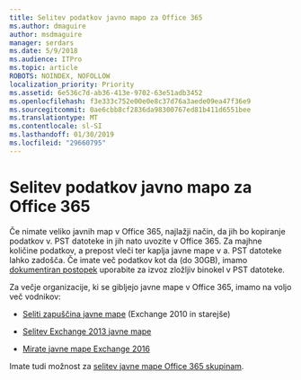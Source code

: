 ```yaml
---
title: Selitev podatkov javno mapo za Office 365
ms.author: dmaguire
author: msdmaguire
manager: serdars
ms.date: 5/9/2018
ms.audience: ITPro
ms.topic: article
ROBOTS: NOINDEX, NOFOLLOW
localization_priority: Priority
ms.assetid: 6e536c7d-ab36-413e-9702-63e51adb3452
ms.openlocfilehash: f3e333c752e00e0e8c37d76a3aede09ea47f36e9
ms.sourcegitcommit: 0ae6cbb8cf2836da98300767ed81b411d6551bee
ms.translationtype: MT
ms.contentlocale: sl-SI
ms.lasthandoff: 01/30/2019
ms.locfileid: "29660795"
---
```

# <a name="migrate-public-folder-data-to-office-365"></a>Selitev podatkov javno mapo za Office 365

Če nimate veliko javnih map v Office 365, najlažji način, da jih bo kopiranje podatkov v. PST datoteke in jih nato uvozite v Office 365. Za majhne količine podatkov, a prepost vleči ter kaplja javne mape v a. PST datoteke lahko zadošča. Če imate več podatkov kot da (do 30GB), imamo [dokumentiran postopek](https://technet.microsoft.com/library/dn874017%28v=exchg.150%29.aspx) uporabite za izvoz zložljiv binokel v PST datoteke. 
  
Za večje organizacije, ki se gibljejo javne mape v Office 365, imamo na voljo več vodnikov:
  
- [Seliti zapuščina javne mape](https://technet.microsoft.com/library/dn874017%28v=exchg.150%29.aspx) (Exchange 2010 in starejše) 
    
- [Selitev Exchange 2013 javne mape](https://technet.microsoft.com/library/mt798260%28v=exchg.150%29.aspx)
    
- [Mirate javne mape Exchange 2016](https://technet.microsoft.com/library/mt798260%28v=exchg.160%29.aspx)
    
Imate tudi možnost za [selitev javne mape Office 365 skupinam](https://technet.microsoft.com/library/mt843872%28v=exchg.150%29.aspx).
  

